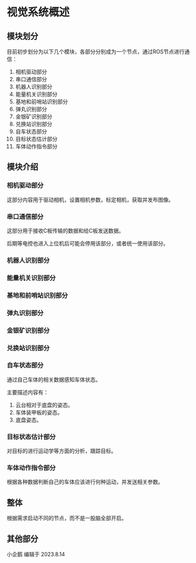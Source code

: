 # 视觉系统概述
## 模块划分
目前初步划分为以下几个模块，各部分分别成为一个节点，通过ROS节点进行通信：

1. 相机驱动部分
1. 串口通信部分
1. 机器人识别部分
1. 能量机关识别部分
1. 基地和前哨站识别部分
1. 弹丸识别部分
1. 金银矿识别部分
1. 兑换站识别部分
1. 自车状态部分
1. 目标状态估计部分
1. 车体动作指令部分

## 模块介绍
### 相机驱动部分
这部分内容用于驱动相机，设置相机参数，标定相机，获取并发布图像。

### 串口通信部分
这部分用于接收C板传输的数据和给C板发送数据。

后期等电控也进入上位机后可能会停用该部分，或者统一使用该部分。

### 机器人识别部分

### 能量机关识别部分

### 基地和前哨站识别部分

### 弹丸识别部分

### 金银矿识别部分

### 兑换站识别部分

### 自车状态部分
通过自己车体的相关数据感知车体状态。

主要描述内容有：
1. 云台相对于底盘的姿态。
2. 车体装甲板的姿态。
3. 底盘姿态。

### 目标状态估计部分
对目标的进行运动学等方面的分析，跟踪目标。

### 车体动作指令部分
根据各种数据判断自己的车体应该进行何种运动，并发送相关参数。


## 整体
根据需求启动不同的节点，而不是一股脑全部开启。


## 其他部分


小企鹅 编辑于 2023.8.14
